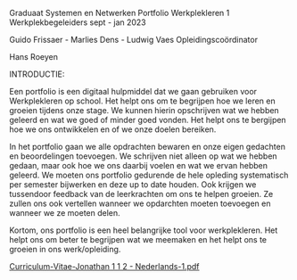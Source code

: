 
Graduaat Systemen en Netwerken
Portfolio Werkplekleren 1
Werkplekbegeleiders sept - jan 2023

Guido Frissaer - Marlies Dens - Ludwig Vaes
Opleidingscoördinator

Hans Roeyen



INTRODUCTIE:

Een portfolio is een digitaal hulpmiddel dat we gaan gebruiken voor Werkplekleren op school. Het helpt ons om te begrijpen hoe we leren en groeien tijdens onze stage. We kunnen hierin opschrijven wat we hebben geleerd en wat we goed of minder goed vonden. Het helpt ons te bergijpen hoe we ons ontwikkelen en of we onze doelen bereiken.

In het portfolio gaan we alle opdrachten bewaren en onze eigen gedachten en beoordelingen toevoegen. We schrijven niet alleen op wat we hebben gedaan, maar ook hoe we ons daarbij voelen en wat we ervan hebben geleerd. We moeten ons portfolio gedurende de hele opleding systematisch per semester bijwerken en deze up to date houden. Ook krijgen we tussendoor feedback van de leerkrachten om ons te helpen groeien. Ze zullen ons ook vertellen wanneer we opdarchten moeten toevoegen en wanneer we ze moeten delen.

Kortom, ons portfolio is een heel belangrijke tool voor werkplekleren. Het helpt ons om beter te begrijpen wat we meemaken en het helpt ons te groeien in ons werk/opleiding.



[Curriculum-Vitae-Jonathan 1 1 2 - Nederlands-1.pdf](https://github.com/PXL-Digital-SNE-Werkplekleren/portfolio-JonathanDanielsPXL/files/13761816/Curriculum-Vitae-Jonathan.1.1.2.-.Nederlands-1.pdf)
